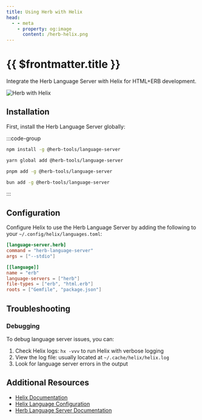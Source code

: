```yaml
---
title: Using Herb with Helix
head:
  - - meta
    - property: og:image
      content: /herb-helix.png
---
```


# {{ $frontmatter.title }}

Integrate the Herb Language Server with Helix for HTML+ERB development.

![Herb with Helix](/herb-helix.png)

## Installation

First, install the Herb Language Server globally:

:::code-group

```bash [npm]
npm install -g @herb-tools/language-server
```

```bash [yarn]
yarn global add @herb-tools/language-server
```

```bash [pnpm]
pnpm add -g @herb-tools/language-server
```

```bash [bun]
bun add -g @herb-tools/language-server
```
:::

## Configuration

Configure Helix to use the Herb Language Server by adding the following to your `~/.config/helix/languages.toml`:

```toml [~/.config/helix/languages.toml]
[language-server.herb]
command = "herb-language-server"
args = ["--stdio"]

[[language]]
name = "erb"
language-servers = ["herb"]
file-types = ["erb", "html.erb"]
roots = ["Gemfile", "package.json"]
```

## Troubleshooting

### Debugging

To debug language server issues, you can:

1. Check Helix logs: `hx -vvv` to run Helix with verbose logging
2. View the log file: usually located at `~/.cache/helix/helix.log`
3. Look for language server errors in the output

## Additional Resources

- [Helix Documentation](https://docs.helix-editor.com/)
- [Helix Language Configuration](https://docs.helix-editor.com/languages.html)
- [Herb Language Server Documentation](/projects/language-server)
